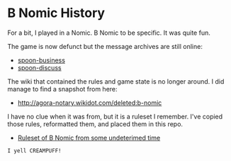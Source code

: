 # B Nomic History

For a bit, I played in a Nomic. B Nomic to be specific. It was quite
fun.

The game is now defunct but the message archives are still online:

* [spoon-business](http://lists.ellipsis.cx/archives/spoon-business)
* [spoon-discuss](http://lists.ellipsis.cx/archives/spoon-discuss)

The wiki that contained the rules and game state is no longer around. 
I did manage to find a snapshot from here:

* http://agora-notary.wikidot.com/deleted:b-nomic

I have no clue when it was from, but it is a ruleset I remember. I've copied 
those rules, reformatted them, and placed them in this repo.

* [Ruleset of B Nomic from some undeterimed time](RULES.md)

```
I yell CREAMPUFF!
```
